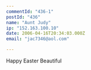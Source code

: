 ```yaml
---
commentId: "436-1"
postId: "436"
name: "Aunt Judy"
ip: "152.163.100.10"
date: 2006-04-16T20:34:03.000Z
email: "jac7346@aol.com"

---
```

<p>Happy Easter Beautiful</p>